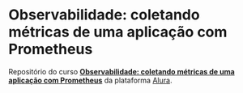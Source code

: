 # Observabilidade: coletando métricas de uma aplicação com Prometheus

Repositório do curso [**Observabilidade: coletando métricas de uma aplicação com Prometheus**](https://cursos.alura.com.br/course/observabilidade-prometheus) da plataforma [Alura](https://cursos.alura.com.br/).
